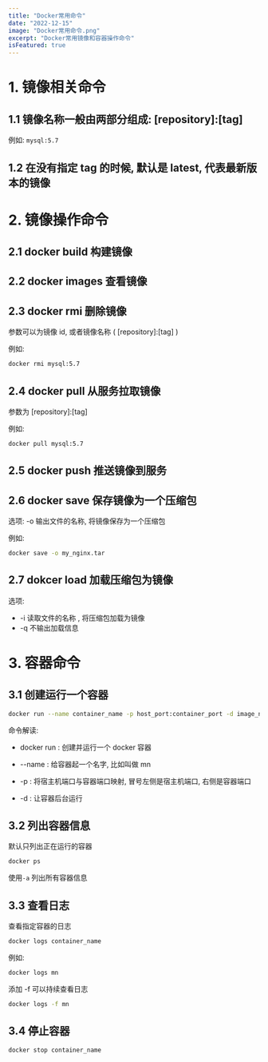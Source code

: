 ```yaml
---
title: "Docker常用命令"
date: "2022-12-15"
image: "Docker常用命令.png"
excerpt: "Docker常用镜像和容器操作命令"
isFeatured: true
---
```


# 1. 镜像相关命令

## 1.1 镜像名称一般由两部分组成: [repository]:[tag]

例如: `mysql:5.7`

## 1.2 在没有指定 tag 的时候, 默认是 latest, 代表最新版本的镜像

# 2. 镜像操作命令

## 2.1 docker build 构建镜像

## 2.2 docker images 查看镜像

## 2.3 docker rmi 删除镜像

参数可以为镜像 id, 或者镜像名称 ( [repository]:[tag] )

例如:

```bash
docker rmi mysql:5.7
```

## 2.4 docker pull 从服务拉取镜像

参数为 [repository]:[tag]

例如:

```bash
docker pull mysql:5.7
```

## 2.5 docker push 推送镜像到服务

## 2.6 docker save 保存镜像为一个压缩包

选项: -o 输出文件的名称, 将镜像保存为一个压缩包

例如:

```bash
docker save -o my_nginx.tar
```

## 2.7 dokcer load 加载压缩包为镜像

选项:

- -i 读取文件的名称 , 将压缩包加载为镜像
- -q 不输出加载信息

# 3. 容器命令

## 3.1 创建运行一个容器

```bash
docker run --name container_name -p host_port:container_port -d image_name
```

命令解读:

- docker run : 创建并运行一个 docker 容器

- --name : 给容器起一个名字, 比如叫做 mn

- -p : 将宿主机端口与容器端口映射, 冒号左侧是宿主机端口, 右侧是容器端口

- -d : 让容器后台运行

## 3.2 列出容器信息

默认只列出正在运行的容器

```bash
docker ps
```

使用`-a` 列出所有容器信息

## 3.3 查看日志

查看指定容器的日志

```bash
docker logs container_name
```

例如:

```bash
docker logs mn
```

添加 -f 可以持续查看日志

```bash
docker logs -f mn
```

## 3.4 停止容器

```bash
docker stop container_name
```
